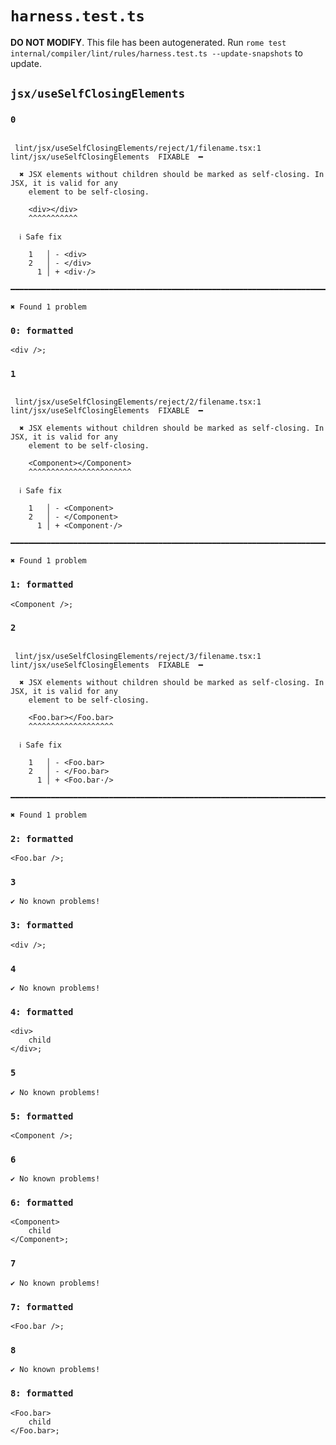 # `harness.test.ts`

**DO NOT MODIFY**. This file has been autogenerated. Run `rome test internal/compiler/lint/rules/harness.test.ts --update-snapshots` to update.

## `jsx/useSelfClosingElements`

### `0`

```

 lint/jsx/useSelfClosingElements/reject/1/filename.tsx:1 lint/jsx/useSelfClosingElements  FIXABLE  ━

  ✖ JSX elements without children should be marked as self-closing. In JSX, it is valid for any
    element to be self-closing.

    <div></div>
    ^^^^^^^^^^^

  ℹ Safe fix

    1   │ - <div>
    2   │ - </div>
      1 │ + <div·/>

━━━━━━━━━━━━━━━━━━━━━━━━━━━━━━━━━━━━━━━━━━━━━━━━━━━━━━━━━━━━━━━━━━━━━━━━━━━━━━━━━━━━━━━━━━━━━━━━━━━━

✖ Found 1 problem

```

### `0: formatted`

```
<div />;

```

### `1`

```

 lint/jsx/useSelfClosingElements/reject/2/filename.tsx:1 lint/jsx/useSelfClosingElements  FIXABLE  ━

  ✖ JSX elements without children should be marked as self-closing. In JSX, it is valid for any
    element to be self-closing.

    <Component></Component>
    ^^^^^^^^^^^^^^^^^^^^^^^

  ℹ Safe fix

    1   │ - <Component>
    2   │ - </Component>
      1 │ + <Component·/>

━━━━━━━━━━━━━━━━━━━━━━━━━━━━━━━━━━━━━━━━━━━━━━━━━━━━━━━━━━━━━━━━━━━━━━━━━━━━━━━━━━━━━━━━━━━━━━━━━━━━

✖ Found 1 problem

```

### `1: formatted`

```
<Component />;

```

### `2`

```

 lint/jsx/useSelfClosingElements/reject/3/filename.tsx:1 lint/jsx/useSelfClosingElements  FIXABLE  ━

  ✖ JSX elements without children should be marked as self-closing. In JSX, it is valid for any
    element to be self-closing.

    <Foo.bar></Foo.bar>
    ^^^^^^^^^^^^^^^^^^^

  ℹ Safe fix

    1   │ - <Foo.bar>
    2   │ - </Foo.bar>
      1 │ + <Foo.bar·/>

━━━━━━━━━━━━━━━━━━━━━━━━━━━━━━━━━━━━━━━━━━━━━━━━━━━━━━━━━━━━━━━━━━━━━━━━━━━━━━━━━━━━━━━━━━━━━━━━━━━━

✖ Found 1 problem

```

### `2: formatted`

```
<Foo.bar />;

```

### `3`

```
✔ No known problems!

```

### `3: formatted`

```
<div />;

```

### `4`

```
✔ No known problems!

```

### `4: formatted`

```
<div>
	child
</div>;

```

### `5`

```
✔ No known problems!

```

### `5: formatted`

```
<Component />;

```

### `6`

```
✔ No known problems!

```

### `6: formatted`

```
<Component>
	child
</Component>;

```

### `7`

```
✔ No known problems!

```

### `7: formatted`

```
<Foo.bar />;

```

### `8`

```
✔ No known problems!

```

### `8: formatted`

```
<Foo.bar>
	child
</Foo.bar>;

```
